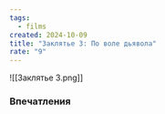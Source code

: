 ```yaml
---
tags:
  - films
created: 2024-10-09
title: "Заклятье 3: По воле дьявола"
rate: "9"
---
```

![[Заклятье 3.png]]
### Впечатления
